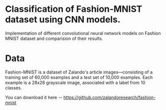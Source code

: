 #  Classification of Fashion-MNIST dataset using CNN models. 

Implementation of different convolutional neural network models on Fashion MNIST dataset and comparision of their results.

# Data
Fashion-MNIST is a dataset of Zalando's article images—consisting of a training set of 60,000 examples and a test set of 10,000 examples. Each example is a 28x28 grayscale image, associated with a label from 10 classes.

You can download it here -- https://github.com/zalandoresearch/fashion-mnist
